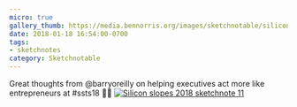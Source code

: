 ```yaml
---
micro: true
gallery_thumb: https://media.bennorris.org/images/sketchnotable/silicon-slopes-2018/silicon-slopes-2018-sketchnote-11.jpg
date: 2018-01-18 16:54:00-0700
tags:
- sketchnotes
category: Sketchnotable
---
```


Great thoughts from @barryoreilly on helping executives act more like entrepreneurs at #ssts18 ✍🏼 [![Silicon slopes 2018 sketchnote 11](https://media.bennorris.org/images/sketchnotable/silicon-slopes-2018/silicon-slopes-2018-sketchnote-11.jpg)](https://media.bennorris.org/images/sketchnotable/silicon-slopes-2018/silicon-slopes-2018-sketchnote-11.jpg)